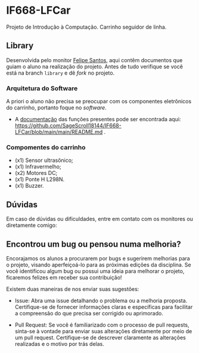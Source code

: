 # IF668-LFCar
Projeto de Introdução à Computação. Carrinho seguidor de linha.

## Library
Desenvolvida pelo monitor [Felipe Santos](https://github.com/SageScroll18144), aqui contêm documentos que guiam o aluno na realização do projeto. Antes de tudo verifique se você está na branch `library` e dê _fork_ no projeto.

### Arquitetura do Software
A priori o aluno não precisa se preocupar com os componentes eletrônicos do carrinho, portanto foque no _software_.

- A [documentação](https://github.com/SageScroll18144/IF668-LFCar/blob/library/main/README.md) das funções presentes pode ser encontrada aqui: https://github.com/SageScroll18144/IF668-LFCar/blob/main/main/README.md .

### Compomentes do carrinho

- (x1) Sensor ultrasônico;
- (x1) Infravermelho;
- (x2) Motores DC;
- (x1) Ponte H L298N.
- (x1) Buzzer.
  
## Dúvidas
Em caso de dúvidas ou dificuldades, entre em contato com os monitores ou diretamente comigo:

## Encontrou um bug ou pensou numa melhoria?

Encorajamos os alunos a procurarem por bugs e sugerirem melhorias para o projeto, visando aperfeiçoá-lo para as próximas edições da disciplina. Se você identificou algum bug ou possui uma ideia para melhorar o projeto, ficaremos felizes em receber sua contribuição!

Existem duas maneiras de nos enviar suas sugestões:
    
- Issue: Abra uma issue detalhando o problema ou a melhoria proposta. Certifique-se de fornecer informações claras e específicas para facilitar a compreensão do que precisa ser corrigido ou aprimorado.

- Pull Request: Se você é familiarizado com o processo de pull requests, sinta-se à vontade para enviar suas alterações diretamente por meio de um pull request. Certifique-se de descrever claramente as alterações realizadas e o motivo por trás delas.
